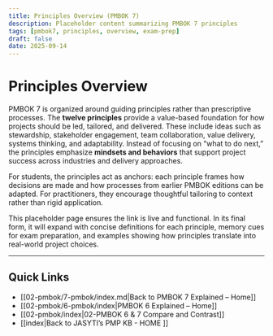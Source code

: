 ```yaml
---
title: Principles Overview (PMBOK 7)
description: Placeholder content summarizing PMBOK 7 principles
tags: [pmbok7, principles, overview, exam-prep]
draft: false
date: 2025-09-14
---
```

# Principles Overview

PMBOK 7 is organized around guiding principles rather than prescriptive processes. The **twelve principles** provide a value-based foundation for how projects should be led, tailored, and delivered. These include ideas such as stewardship, stakeholder engagement, team collaboration, value delivery, systems thinking, and adaptability. Instead of focusing on “what to do next,” the principles emphasize **mindsets and behaviors** that support project success across industries and delivery approaches.  

For students, the principles act as anchors: each principle frames how decisions are made and how processes from earlier PMBOK editions can be adapted. For practitioners, they encourage thoughtful tailoring to context rather than rigid application.  

This placeholder page ensures the link is live and functional. In its final form, it will expand with concise definitions for each principle, memory cues for exam preparation, and examples showing how principles translate into real-world project choices.

---
## Quick Links
- [[02-pmbok/7-pmbok/index.md|Back to PMBOK 7 Explained – Home]]
- [[02-pmbok/6-pmbok/index|PMBOK 6 Explained – Home]]
- [[02-pmbok/index|02-PMBOK 6 & 7 Compare and Contrast]]
- [[index|Back to JASYTI’s PMP KB - HOME ]]